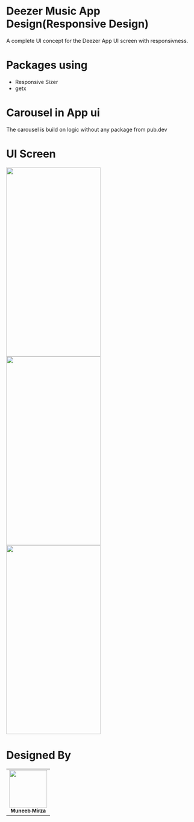 # Deezer Music App Design(Responsive Design)
A complete UI concept for the Deezer App UI screen with responsivness.
# Packages using
- Responsive Sizer
- getx

# Carousel in App ui
The carousel is build on logic without any package from pub.dev 

# UI Screen 
<div style="display:flex; flex-direction:column">
<img src="https://user-images.githubusercontent.com/57596726/193676984-2bd0192b-3059-4d37-9d72-d715d9cc6da2.jpeg" width=250 height=500>
 <img src="https://user-images.githubusercontent.com/57596726/193677072-b66ece0d-8009-491d-b2ae-696f50adf250.jpeg" width=250 height=500>
  <img src="https://user-images.githubusercontent.com/57596726/193677175-1e239298-f432-4d75-92df-cea8e9402f0c.jpeg" width=250 height=500> 
</div>

<h1>Designed By</h1>

<table align="center">
	<tr>
   <td align="center">
            <a href="https://github.com/MUNEEB630">
              <img src="https://avatars0.githubusercontent.com/u/57500072?v=4" width="100px" alt=""/><br/>
             <sub><b>Muneeb Mirza</b></sub>
	   </a>
   </td>
  </tr>

</table>

